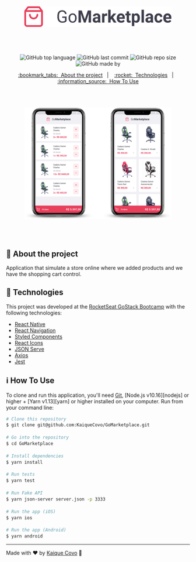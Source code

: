 <!-- Logotipo -->
<h1 align="center" style="padding: 50px;">
<img alt="Logotipo" src="./.github/logo.png" width="auto" heigth="auto"/>
</h1>

<div align="center">

<!-- Badges -->
![GitHub top language](https://img.shields.io/github/languages/top/kaiqueCovo/GoMarketplace)
![GitHub last commit](https://img.shields.io/github/last-commit/kaiqueCovo/GoMarketplace?color=brightgreen)
![GitHub repo size](https://img.shields.io/github/repo-size/kaiqueCovo/GoMarketplace)
![GitHub made by](https://img.shields.io/badge/made%20by-kaiqueCovo-brightgreen)

<!-- Menu -->
<p align="center" >
  <a href="#bookmark_tabs-about-the-project">:bookmark_tabs:&nbsp;&nbsp;About the project</a>&nbsp;&nbsp;&nbsp;|&nbsp;&nbsp;&nbsp;
  <a href="#rocket-technologies">:rocket:&nbsp;&nbsp;Technologies</a>&nbsp;&nbsp;&nbsp;|&nbsp;&nbsp;&nbsp;
  <a href="#information_source-how-to-use">:information_source:&nbsp;&nbsp;How To Use</a>
</p>

<!-- Mockup -->
<div  align="center" style="padding: 50px;">
  <img alt="Logotipo" src="./.github/mockup.png" width="auto" heigth="auto"/>
</div>

</div>

<!-- About -->
## :bookmark_tabs: About the project

Application that simulate a store online where we added products and we have the shopping cart control.

<!-- Technologies -->
## :rocket: Technologies

This project was developed at the [RocketSeat GoStack Bootcamp](https://rocketseat.com.br/bootcamp) with the following technologies:


- [React Native](https://reactnative.dev/)
- [React Navigation](https://reactnavigation.org/)
- [Styled Components](https://styled-components.com/)
- [React Icons](https://react-icons.github.io/react-icons/)
- [JSON Serve](https://www.npmjs.com/package/json-server)
- [Axios](https://github.com/axios/axios)
- [Jest](https://jestjs.io/)


<!-- How to use -->
## :information_source: How To Use


To clone and run this application, you'll need [Git](https://git-scm.com), [Node.js v10.16][nodejs] or higher + [Yarn v1.13][yarn] or higher installed on your computer. Run from your command line:

```bash
# Clone this repository
$ git clone git@github.com:KaiqueCovo/GoMarketplace.git

# Go into the repository
$ cd GoMarketplace

# Install dependencies
$ yarn install

# Run tests
$ yarn test

# Run Fake API
$ yarn json-server server.json -p 3333

# Run the app (iOS)
$ yarn ios

# Run the app (Android)
$ yarn android
```

---
Made with ♥  by [Kaique Covo](https://www.linkedin.com/in/kaique-covo-a46331147/) :wave:
